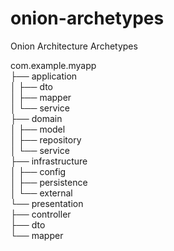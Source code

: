 # onion-archetypes
Onion Architecture Archetypes

com.example.myapp  
├── application  
│   ├── dto  
│   ├── mapper  
│   └── service  
├── domain  
│   ├── model  
│   ├── repository  
│   └── service  
├── infrastructure  
│   ├── config  
│   ├── persistence  
│   └── external  
└── presentation  
   ├── controller  
   ├── dto  
   └── mapper  